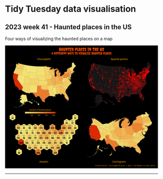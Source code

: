 # Tidy Tuesday data visualisation

## 2023 week 41 - Haunted places in the US

Four ways of visualizing the haunted places on a map

![There a are four visualization showing the number of haunted places on a map. Three maps showing the total per states, with a choropleth map, an hexbin map, a cartogram, and a map with all the points.](/2023/2023-41-haunted_places/haunted_places.png)

----
